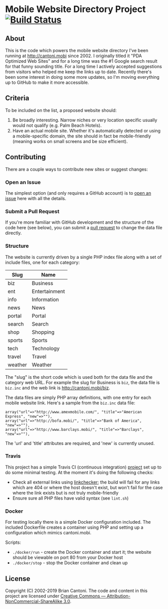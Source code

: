 # Mobile Website Directory Project [![Build Status](https://travis-ci.org/bcantoni/mobile-websites.svg?branch=master)](https://travis-ci.org/bcantoni/mobile-websites)

## About

This is the code which powers the mobile website directory I've been running at <http://cantoni.mobi> since 2002. I originally titled it "PDA Optimized Web Sites" and for a long time was the #1 Google search result for that funny sounding title. For a long time I actively accepted suggestions from visitors who helped me keep the links up to date. Recently there's been some interest in doing some more updates, so I'm moving everything up to GitHub to make it more accessible.

## Criteria

To be included on the list, a proposed website should:

1. Be broadly interesting. Narrow niches or very location specific usually would not qualify (e.g. Palm Beach Hotels).
2. Have an actual mobile site. Whether it's automatically detected or using a mobile-specific domain, the site should in fact be mobile-friendly (meaning works on small screens and be size efficient).

## Contributing

There are a couple ways to contribute new sites or suggest changes:

### Open an Issue

The simplest option (and only requires a GitHub account) is to [open an issue](https://github.com/bcantoni/mobile-websites/issues) here with all the details.

### Submit a Pull Request

If you're more familiar with GitHub development and the structure of the code here (see below), you can submit a [pull request](https://github.com/bcantoni/mobile-websites/pulls) to change the data file directly.

### Structure

The website is currently driven by a single PHP index file along with a set of include files, one for each category:

| Slug    | Name |
| --------|----- |
| biz     | Business |
| ent     | Entertainment |
| info    | Information |
| news    | News |
| portal  | Portal |
| search  | Search |
| shop    | Shopping |
| sports  | Sports |
| tech    | Technology |
| travel  | Travel |
| weather | Weather |

The "slug" is the short code which is used both for the data file and the category web URL. For example the slug for Business is `biz`, the data file is `biz.inc` and the web link is http://cantoni.mobi/biz.

The data files are simply PHP array definitions, with one entry for each mobile website link. Here's a sample from the `biz.inc` data file:

    array("url"=>"http://www.amexmobile.com/", "title"=>"American Express", "new"=>""), 
    array("url"=>"http://bofa.mobi/", "title"=>"Bank of America", "new"=>""), 
    array("url"=>"http://www.barclays.mobi/", "title"=>"Barclays", "new"=>""), 

The 'url' and 'title' attributes are required, and 'new' is currently unused.

### Travis

This project has a simple Travis CI (continuous integration) [project](https://travis-ci.org/bcantoni/mobile-websites.svg?branch=master) set up to do some minimal testing. At the moment it's doing the following checks:

* Check all external links using [linkchecker](https://github.com/linkchecker/linkchecker); the build will fail for any links which are 404 or where the host doesn't exist, but won't fail for the case where the link exists but is not truly mobile-friendly
* Ensure sure all PHP files have valid syntax (see `lint.sh`)

### Docker

For testing locally there is a simple Docker configuration included. The included Dockerfile creates a container using PHP and setting up a configuration which mimics cantoni.mobi.

Scripts:
* `./docker/run` - create the Docker container and start it; the website should be viewable on port 80 from your Docker host
* `./docker/stop` - stop the Docker container and clean up

## License

Copyright (C) 2002-2019 Brian Cantoni. The code and content in this project are licensed under [Creative Commons — Attribution-NonCommercial-ShareAlike 3.0](https://creativecommons.org/licenses/by-nc-sa/3.0/us/).
